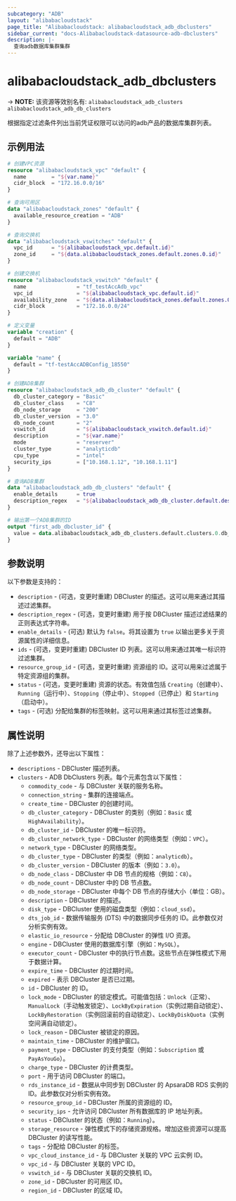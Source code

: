 ```yaml
---
subcategory: "ADB"
layout: "alibabacloudstack"
page_title: "Alibabacloudstack: alibabacloudstack_adb_dbclusters"
sidebar_current: "docs-Alibabacloudstack-datasource-adb-dbclusters"
description: |- 
  查询adb数据库集群集群
---
```


# alibabacloudstack_adb_dbclusters
-> **NOTE:** 该资源等效别名有: `alibabacloudstack_adb_clusters` `alibabacloudstack_adb_db_clusters`

根据指定过滤条件列出当前凭证权限可以访问的adb产品的数据库集群列表。

## 示例用法

```terraform
# 创建VPC资源
resource "alibabacloudstack_vpc" "default" {
  name        = "${var.name}"
  cidr_block  = "172.16.0.0/16"
}

# 查询可用区
data "alibabacloudstack_zones" "default" {
  available_resource_creation = "ADB"
}

# 查询交换机
data "alibabacloudstack_vswitches" "default" {
  vpc_id      = "${alibabacloudstack_vpc.default.id}"
  zone_id     = "${data.alibabacloudstack_zones.default.zones.0.id}"
}

# 创建交换机
resource "alibabacloudstack_vswitch" "default" {
  name                = "tf_testAccAdb_vpc"
  vpc_id              = "${alibabacloudstack_vpc.default.id}"
  availability_zone   = "${data.alibabacloudstack_zones.default.zones.0.id}"
  cidr_block          = "172.16.0.0/24"
}

# 定义变量
variable "creation" {	
  default = "ADB"
}

variable "name" {
  default = "tf-testAccADBConfig_18550"
}

# 创建ADB集群
resource "alibabacloudstack_adb_db_cluster" "default" {
  db_cluster_category = "Basic"
  db_cluster_class    = "C8"
  db_node_storage     = "200"
  db_cluster_version  = "3.0"
  db_node_count       = "2"
  vswitch_id          = "${alibabacloudstack_vswitch.default.id}"
  description         = "${var.name}"
  mode                = "reserver"
  cluster_type        = "analyticdb"
  cpu_type            = "intel"
  security_ips        = ["10.168.1.12", "10.168.1.11"]
}

# 查询ADB集群
data "alibabacloudstack_adb_db_clusters" "default" {	
  enable_details      = true
  description_regex   = "${alibabacloudstack_adb_db_cluster.default.description}"
}

# 输出第一个ADB集群的ID
output "first_adb_dbcluster_id" {
  value = data.alibabacloudstack_adb_db_clusters.default.clusters.0.db_cluster_id
}
```

## 参数说明

以下参数是支持的：

* `description` - (可选，变更时重建) DBCluster 的描述。这可以用来通过其描述过滤集群。
* `description_regex` - (可选，变更时重建) 用于按 DBCluster 描述过滤结果的正则表达式字符串。
* `enable_details` - (可选) 默认为 `false`。将其设置为 `true` 以输出更多关于资源属性的详细信息。
* `ids` - (可选，变更时重建) DBCluster ID 列表。这可以用来通过其唯一标识符过滤集群。
* `resource_group_id` - (可选，变更时重建) 资源组的 ID。这可以用来过滤属于特定资源组的集群。
* `status` - (可选，变更时重建) 资源的状态。有效值包括 `Creating`（创建中）、`Running`（运行中）、`Stopping`（停止中）、`Stopped`（已停止）和 `Starting`（启动中）。
* `tags` - (可选) 分配给集群的标签映射。这可以用来通过其标签过滤集群。

## 属性说明

除了上述参数外，还导出以下属性：

* `descriptions` - DBCluster 描述列表。
* `clusters` - ADB DbClusters 列表。每个元素包含以下属性：
  * `commodity_code` - 与 DBCluster 关联的服务名称。
  * `connection_string` - 集群的连接端点。
  * `create_time` - DBCluster 的创建时间。
  * `db_cluster_category` - DBCluster 的类别（例如：`Basic` 或 `HighAvailability`）。
  * `db_cluster_id` - DBCluster 的唯一标识符。
  * `db_cluster_network_type` - DBCluster 的网络类型（例如：`VPC`）。
  * `network_type` - DBCluster 的网络类型。
  * `db_cluster_type` - DBCluster 的类型（例如：`analyticdb`）。
  * `db_cluster_version` - DBCluster 的版本（例如：`3.0`）。
  * `db_node_class` - DBCluster 中 DB 节点的规格（例如：`C8`）。
  * `db_node_count` - DBCluster 中的 DB 节点数。
  * `db_node_storage` - DBCluster 中每个 DB 节点的存储大小（单位：GB）。
  * `description` - DBCluster 的描述。
  * `disk_type` - DBCluster 使用的磁盘类型（例如：`cloud_ssd`）。
  * `dts_job_id` - 数据传输服务 (DTS) 中的数据同步任务的 ID。此参数仅对分析实例有效。
  * `elastic_io_resource` - 分配给 DBCluster 的弹性 I/O 资源。
  * `engine` - DBCluster 使用的数据库引擎（例如：`MySQL`）。
  * `executor_count` - DBCluster 中的执行节点数。这些节点在弹性模式下用于数据计算。
  * `expire_time` - DBCluster 的过期时间。
  * `expired` - 表示 DBCluster 是否已过期。
  * `id` - DBCluster 的 ID。
  * `lock_mode` - DBCluster 的锁定模式。可能值包括：`Unlock`（正常）、`ManualLock`（手动触发锁定）、`LockByExpiration`（实例过期自动锁定）、`LockByRestoration`（实例回滚前的自动锁定）、`LockByDiskQuota`（实例空间满自动锁定）。
  * `lock_reason` - DBCluster 被锁定的原因。
  * `maintain_time` - DBCluster 的维护窗口。
  * `payment_type` - DBCluster 的支付类型（例如：`Subscription` 或 `PayAsYouGo`）。
  * `charge_type` - DBCluster 的计费类型。
  * `port` - 用于访问 DBCluster 的端口。
  * `rds_instance_id` - 数据从中同步到 DBCluster 的 ApsaraDB RDS 实例的 ID。此参数仅对分析实例有效。
  * `resource_group_id` - DBCluster 所属的资源组的 ID。
  * `security_ips` - 允许访问 DBCluster 所有数据库的 IP 地址列表。
  * `status` - DBCluster 的状态（例如：`Running`）。
  * `storage_resource` - 弹性模式下的存储资源规格。增加这些资源可以提高 DBCluster 的读写性能。
  * `tags` - 分配给 DBCluster 的标签。
  * `vpc_cloud_instance_id` - 与 DBCluster 关联的 VPC 云实例 ID。
  * `vpc_id` - 与 DBCluster 关联的 VPC ID。
  * `vswitch_id` - 与 DBCluster 关联的交换机 ID。
  * `zone_id` - DBCluster 的可用区 ID。
  * `region_id` - DBCluster 的区域 ID。